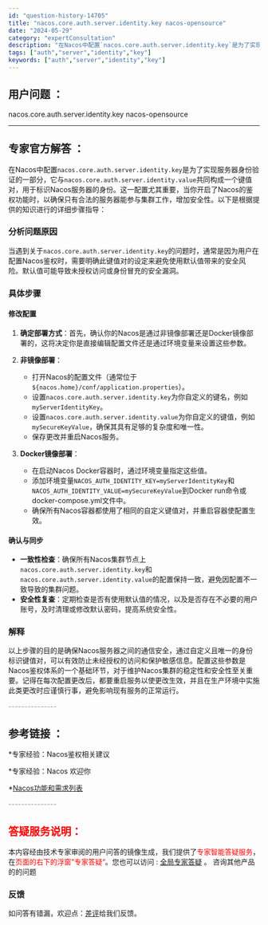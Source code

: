 ```yaml
---
id: "question-history-14705"
title: "nacos.core.auth.server.identity.key nacos-opensource"
date: "2024-05-29"
category: "expertConsultation"
description: "在Nacos中配置`nacos.core.auth.server.identity.key`是为了实现服务器身份验证的一部分，它与`nacos.core.auth.server.identity.value`共同构成一个键值对，用于标识Nacos服务器的身份。这一配置尤其重要，当你开启了Nacos的"
tags: ["auth","server","identity","key"]
keywords: ["auth","server","identity","key"]
---
```


## 用户问题 ： 
 nacos.core.auth.server.identity.key nacos-opensource 

---------------
## 专家官方解答 ：

在Nacos中配置`nacos.core.auth.server.identity.key`是为了实现服务器身份验证的一部分，它与`nacos.core.auth.server.identity.value`共同构成一个键值对，用于标识Nacos服务器的身份。这一配置尤其重要，当你开启了Nacos的鉴权功能时，以确保只有合法的服务器能参与集群工作，增加安全性。以下是根据提供的知识进行的详细步骤指导：

### 分析问题原因

当遇到关于`nacos.core.auth.server.identity.key`的问题时，通常是因为用户在配置Nacos鉴权时，需要明确此键值对的设定来避免使用默认值带来的安全风险。默认值可能导致未授权访问或身份冒充的安全漏洞。

### 具体步骤

#### 修改配置

1. **确定部署方式**：首先，确认你的Nacos是通过非镜像部署还是Docker镜像部署的，这将决定你是直接编辑配置文件还是通过环境变量来设置这些参数。

2. **非镜像部署**：
   - 打开Nacos的配置文件（通常位于`${nacos.home}/conf/application.properties`）。
   - 设置`nacos.core.auth.server.identity.key`为你自定义的键名，例如`myServerIdentityKey`。
   - 设置`nacos.core.auth.server.identity.value`为你自定义的键值，例如`mySecureKeyValue`，确保其具有足够的复杂度和唯一性。
   - 保存更改并重启Nacos服务。

3. **Docker镜像部署**：
   - 在启动Nacos Docker容器时，通过环境变量指定这些值。
   - 添加环境变量`NACOS_AUTH_IDENTITY_KEY=myServerIdentityKey`和`NACOS_AUTH_IDENTITY_VALUE=mySecureKeyValue`到Docker run命令或docker-compose.yml文件中。
   - 确保所有Nacos容器都使用了相同的自定义键值对，并重启容器使配置生效。

#### 确认与同步

- **一致性检查**：确保所有Nacos集群节点上`nacos.core.auth.server.identity.key`和`nacos.core.auth.server.identity.value`的配置保持一致，避免因配置不一致导致的集群问题。
- **安全性复查**：定期检查是否有使用默认值的情况，以及是否存在不必要的用户账号，及时清理或修改默认密码，提高系统安全性。

### 解释

以上步骤的目的是确保Nacos服务器之间的通信安全，通过自定义且唯一的身份标识键值对，可以有效防止未经授权的访问和保护敏感信息。配置这些参数是Nacos鉴权体系的一个基础环节，对于维护Nacos集群的稳定性和安全性至关重要。记得在每次配置更改后，都要重启服务以使更改生效，并且在生产环境中实施此类更改时应谨慎行事，避免影响现有服务的正常运行。


<font color="#949494">---------------</font> 


## 参考链接 ：

*专家经验：Nacos鉴权相关建议 
 
 *专家经验：Nacos 欢迎你 
 
 *[Nacos功能和需求列表](https://nacos.io/docs/latest/archive/feature-list)


 <font color="#949494">---------------</font> 
 


## <font color="#FF0000">答疑服务说明：</font> 

本内容经由技术专家审阅的用户问答的镜像生成，我们提供了<font color="#FF0000">专家智能答疑服务</font>，在<font color="#FF0000">页面的右下的浮窗”专家答疑“</font>。您也可以访问 : [全局专家答疑](https://opensource.alibaba.com/chatBot) 。 咨询其他产品的的问题

### 反馈
如问答有错漏，欢迎点：[差评](https://ai.nacos.io/user/feedbackByEnhancerGradePOJOID?enhancerGradePOJOId=14726)给我们反馈。
